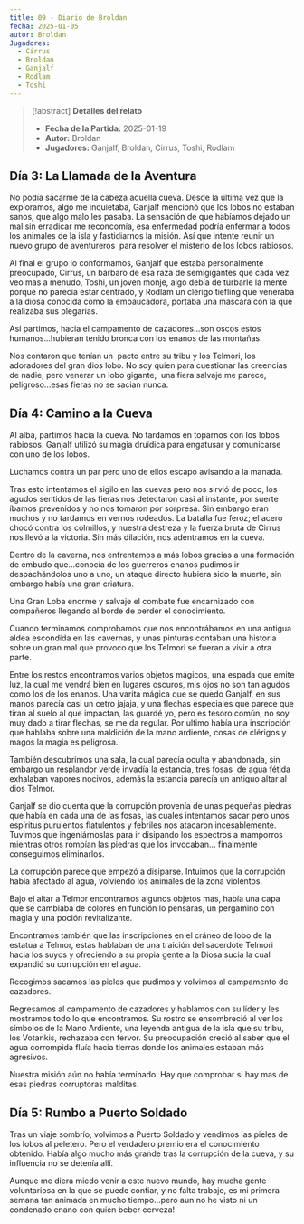 ```yaml
---
title: 09 - Diario de Broldan
fecha: 2025-01-05
autor: Broldan
Jugadores:
  - Cirrus
  - Broldan
  - Ganjalf
  - Rodlam
  - Toshi
---
```


>[!abstract] **Detalles del relato**
>  - **Fecha de la Partida:** 2025-01-19
>  - **Autor:**  Broldan
>  - **Jugadores:** Ganjalf, Broldan, Cirrus, Toshi, Rodlam

## Día 3: La Llamada de la Aventura

No podía sacarme de la cabeza aquella cueva. Desde la última vez que la exploramos, algo me inquietaba, Ganjalf mencionó que los lobos no estaban sanos, que algo malo les pasaba. La sensación de que habíamos dejado un mal sin erradicar me reconcomía, esa enfermedad podría enfermar a todos los animales de la isla y fastidiarnos la misión. Así que intente reunir un nuevo grupo de aventureros  para resolver el misterio de los lobos rabiosos.

Al final el grupo lo conformamos, Ganjalf que estaba personalmente preocupado, Cirrus, un bárbaro de esa raza de semigigantes que cada vez veo mas a menudo, Toshi, un joven monje, algo debía de turbarle la mente porque no parecía estar centrado, y Rodlam un clérigo tiefling que veneraba a la diosa conocida como la embaucadora, portaba una mascara con la que realizaba sus plegarias.

Así partimos, hacia el campamento de cazadores...son oscos estos humanos...hubieran tenido bronca con los enanos de las montañas.

Nos contaron que tenían un  pacto entre su tribu y los Telmori, los adoradores del gran dios lobo. No soy quien para cuestionar las creencias de nadie, pero venerar un lobo gigante,  una fiera salvaje me parece, peligroso...esas fieras no se sacian nunca.


## Día 4: Camino a la Cueva

Al alba, partimos hacia la cueva. No tardamos en toparnos con los lobos rabiosos. Ganjalf utilizó su magia druídica para engatusar y comunicarse con uno de los lobos.

Luchamos contra un par pero uno de ellos escapó avisando a la manada.

Tras esto intentamos el sigilo en las cuevas pero nos sirvió de poco, los agudos sentidos de las fieras nos detectaron casi al instante, por suerte íbamos prevenidos y no nos tomaron por sorpresa. Sin embargo eran muchos y no tardamos en vernos rodeados. La batalla fue feroz; el acero chocó contra los colmillos, y nuestra destreza y la fuerza bruta de Cirrus nos llevó a la victoria. Sin más dilación, nos adentramos en la cueva.

  
Dentro de la caverna, nos enfrentamos a más lobos gracias a una formación de embudo que...conocía de los guerreros enanos pudimos ir despachándolos uno a uno, un ataque directo hubiera sido la muerte, sin embargo había una gran criatura.

Una Gran Loba enorme y salvaje el combate fue encarnizado con compañeros llegando al borde de perder el conocimiento.

Cuando terminamos comprobamos que nos encontrábamos en una antigua aldea escondida en las cavernas, y unas pinturas contaban una historia sobre un gran mal que provoco que los Telmori se fueran a vivir a otra parte.

Entre los restos encontramos varios objetos mágicos, una espada que emite luz, la cual me vendrá bien en lugares oscuros, mis ojos no son tan agudos como los de los enanos. Una varita mágica que se quedo Ganjalf, en sus manos parecía casi un cetro jajaja, y una flechas especiales que parece que tiran al suelo al que impactan, las guardé yo, pero es tesoro común, no soy muy dado a tirar flechas, se me da regular. Por ultimo había una inscripción que hablaba sobre una maldición de la mano ardiente, cosas de clérigos y magos la magia es peligrosa.
  
También descubrimos una sala, la cual parecía oculta y abandonada, sin embargo un resplandor verde invadía la estancia, tres fosas  de agua fétida exhalaban vapores nocivos, además la estancia parecía un antiguo altar al dios Telmor.

Ganjalf se dio cuenta que la corrupción provenía de unas pequeñas piedras que había en cada una de las fosas, las cuales intentamos sacar pero unos espíritus purulentos flatulentos y febriles nos atacaron incesablemente. Tuvimos que ingeniárnoslas para ir disipando los espectros a mamporros mientras otros rompían las piedras que los invocaban... finalmente conseguimos eliminarlos.

La corrupción parece que empezó a disiparse. Intuimos que la corrupción había afectado al agua, volviendo los animales de la zona violentos.

Bajo el altar a Telmor encontramos algunos objetos mas, había una capa que se cambiaba de colores en función lo pensaras, un pergamino con magia y una poción revitalizante.

Encontramos también que las inscripciones en el cráneo de lobo de la estatua a Telmor, estas hablaban de una traición del sacerdote Telmori hacia los suyos y ofreciendo a su propia gente a la Diosa sucia la cual expandió su corrupción en el agua.

Recogimos sacamos las pieles que pudimos y volvimos al campamento de cazadores.

Regresamos al campamento de cazadores y hablamos con su líder y les mostramos todo lo que encontramos. Su rostro se ensombreció al ver los símbolos de la Mano Ardiente, una leyenda antigua de la isla que su tribu, los Votankis, rechazaba con fervor. Su preocupación creció al saber que el agua corrompida fluía hacia tierras donde los animales estaban más agresivos.

Nuestra misión aún no había terminado. Hay que comprobar si hay mas de esas piedras corruptoras malditas.


## Día 5: Rumbo a Puerto Soldado

Tras un viaje sombrío, volvimos a Puerto Soldado y vendimos las pieles de los lobos al peletero. Pero el verdadero premio era el conocimiento obtenido. Había algo mucho más grande tras la corrupción de la cueva, y su influencia no se detenía allí.

Aunque me diera miedo venir a este nuevo mundo, hay mucha gente voluntariosa en la que se puede confiar, y no falta trabajo, es mi primera semana tan animada en mucho tiempo...pero aun no he visto ni un condenado enano con quien beber cerveza!